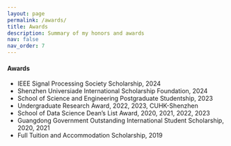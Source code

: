```yaml
---
layout: page
permalink: /awards/
title: Awards
description: Summary of my honors and awards
nav: false
nav_order: 7
---
```


#### Awards
- IEEE Signal Processing Society Scholarship, 2024 
- Shenzhen Universiade International Scholarship Foundation, 2024
- School of Science and Engineering Postgraduate Studentship, 2023 
- Undergraduate Research Award, 2022, 2023, CUHK-Shenzhen 
- School of Data Science Dean’s List Award, 2020, 2021, 2022, 2023
- Guangdong Government Outstanding International Student Scholarship, 2020, 2021
- Full Tuition and Accommodation Scholarship, 2019
